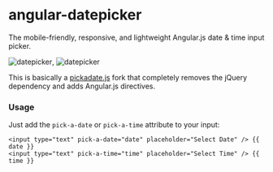 # angular-datepicker

The mobile-friendly, responsive, and lightweight Angular.js date &amp; time input picker.

![datepicker](https://dl.dropboxusercontent.com/u/16304603/datepicker.PNG), ![datepicker](https://dl.dropboxusercontent.com/u/16304603/timepicker.PNG)

This is basically a [pickadate.js](https://github.com/amsul/pickadate.js) fork that completely removes the jQuery dependency and adds Angular.js directives.

### Usage

Just add the `pick-a-date` or `pick-a-time` attribute to your input:

    <input type="text" pick-a-date="date" placeholder="Select Date" /> {{ date }}
    <input type="text" pick-a-time="time" placeholder="Select Time" /> {{ time }}
